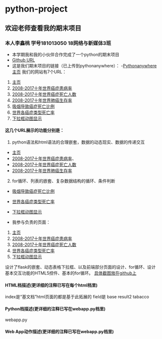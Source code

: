 #  python-project
## 欢迎老师查看我的期末项目
### 本人李鑫桃 学号181013050 18网络与新媒体3班
- 本学期我和我的小伙伴合作完成了一个python的期末项目
- [Github URL](https://github.com/xintaolee/python-project)
- 这是我们期末项目的链接（已上传到pythonanywhere）：
-[Pythonanywhere主页](http://lixintao.pythonanywhere.com/)
我们的网站有7个URL：
1. [主页](http://lixintao.pythonanywhere.com/)
2. [2008-2017十年世界癌症患病率](http://lixintao.pythonanywhere.com/world_hbl)
3. [2008-2017十年世界癌症死亡人数](http://lixintao.pythonanywhere.com/world_death_person)
4. [2008-2017十年世界肺癌生存率](http://lixintao.pythonanywhere.com/world_lung)
5. [吸烟导致癌症死亡比例](http://lixintao.pythonanywhere.com/tobacco)
6. [世界各癌症类型死亡率](http://lixintao.pythonanywhere.com/field)
7. [下拉框动图显示](http://lixintao.pythonanywhere.com/world)
#### 这几个URL展示的功能分别是：
1. python语法和html语法的合理嵌套，数据的动态现实、数据的传递交互
- [主页](http://lixintao.pythonanywhere.com/)
- [2008-2017十年世界癌症患病率](http://lixintao.pythonanywhere.com/world_hbl)、
- [2008-2017十年世界癌症死亡人数](http://lixintao.pythonanywhere.com/world_death_person)
- [2008-2017十年世界肺癌生存率](http://lixintao.pythonanywhere.com/world_lung)
2. for循环、列表的嵌套、复杂数据结构的循环、条件判断
- [吸烟导致癌症死亡比例](http://lixintao.pythonanywhere.com/tobacco)
- [世界各癌症类型死亡率](http://lixintao.pythonanywhere.com/field)
- [下拉框动图显示](http://lixintao.pythonanywhere.com/world)

- 我参与负责的页面：
1. [主页](http://lixintao.pythonanywhere.com/)
2. [2008-2017十年世界癌症患病率](http://lixintao.pythonanywhere.com/world_hbl)
3. [2008-2017十年世界癌症死亡人数](http://lixintao.pythonanywhere.com/world_death_person)
4. [世界各癌症类型死亡率](http://lixintao.pythonanywhere.com/field)
5. [下拉框动图显示](http://lixintao.pythonanywhere.com/world)

设计了flask的嵌套、动态表格下拉框、以及前端部分页面的设计、for循环、设计基本交互功能的HTML5控件、基本的for循环。
[具体截图放在github上](https://github.com/xintaolee/python-project/tree/master/images)

####	HTML档描述(更详细的注释已写在每个html档里)
index是“基文档”html页面的都是基于此拓展的
field是
base
result2
tabacco

####	Python档描述(更详细的注释已写在webapp.py档里)
webapp.py
####	Web App动作描述(更详细的注释已写在webapp.py档里)

